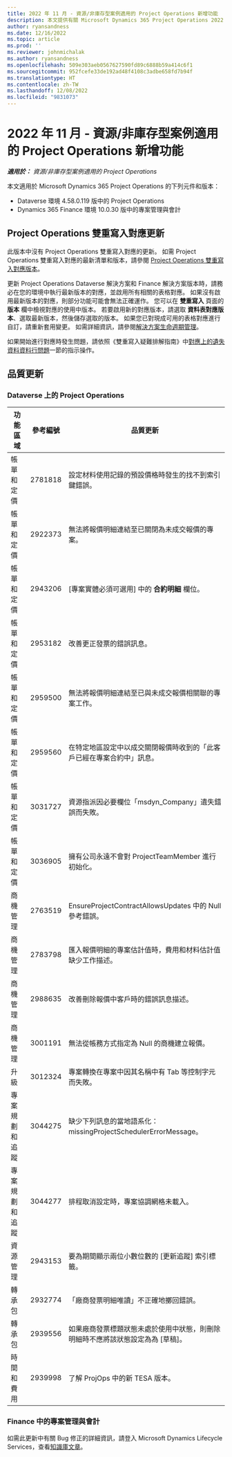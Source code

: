 ```yaml
---
title: 2022 年 11 月 - 資源/非庫存型案例適用的 Project Operations 新增功能
description: 本文提供有關 Microsoft Dynamics 365 Project Operations 2022 年 11 月發行版本中資源/非庫存型案例的品質更新資訊。
author: ryansandness
ms.date: 12/16/2022
ms.topic: article
ms.prod: ''
ms.reviewer: johnmichalak
ms.author: ryansandness
ms.openlocfilehash: 509e303aeb0567627590fd89c6888b59a414c6f1
ms.sourcegitcommit: 952fcefe33de192ad48f4108c3adbe658fd7b94f
ms.translationtype: HT
ms.contentlocale: zh-TW
ms.lasthandoff: 12/08/2022
ms.locfileid: "9831073"
---
```

# <a name="whats-new-november-2022---project-operations-for-resourcenon-stocked-based-scenarios"></a>2022 年 11 月 - 資源/非庫存型案例適用的 Project Operations 新增功能

_**適用於：** 資源/非庫存型案例適用的 Project Operations_

本文適用於 Microsoft Dynamics 365 Project Operations 的下列元件和版本：

- Dataverse 環境 4.58.0.119 版中的 Project Operations
- Dynamics 365 Finance 環境 10.0.30 版中的專案管理與會計

## <a name="project-operations-dual-write-maps-updates"></a>Project Operations 雙重寫入對應更新

此版本中沒有 Project Operations 雙重寫入對應的更新。 如需 Project Operations 雙重寫入對應的最新清單和版本，請參閱 [Project Operations 雙重寫入對應版本](../environment/resource-dual-write-maps.md)。

更新 Project Operations Dataverse 解決方案和 Finance 解決方案版本時，請務必在您的環境中執行最新版本的對應，並啟用所有相關的表格對應。 如果沒有啟用最新版本的對應，則部分功能可能會無法正確運作。 您可以在 **雙重寫入** 頁面的 **版本** 欄中檢視對應的使用中版本。 若要啟用新的對應版本，請選取 **資料表對應版本**、選取最新版本，然後儲存選取的版本。 如果您已對現成可用的表格對應進行自訂，請重新套用變更。 如需詳細資訊，請參閱[解決方案生命週期管理](/dynamics365/fin-ops-core/dev-itpro/data-entities/dual-write/app-lifecycle-management)。

如果開始進行對應時發生問題，請依照《雙重寫入疑難排解指南》中[對應上的遺失資料資料行問題](/dynamics365/fin-ops-core/dev-itpro/data-entities/dual-write/dual-write-troubleshooting-finops-upgrades#missing-table-columns-issue-on-maps)一節的指示操作。

## <a name="quality-updates"></a>品質更新

### <a name="project-operations-on-dataverse"></a>Dataverse 上的 Project Operations

| 功能區域 | 參考編號 | 品質更新 |
| --- | --- | --- |
| 帳單和定價 | 2781818 | 設定材料使用記錄的預設價格時發生的找不到索引鍵錯誤。 |
| 帳單和定價 | 2922373 | 無法將報價明細連結至已關閉為未成交報價的專案。 |
| 帳單和定價 | 2943206 | [專案實體必須可選用] 中的 **合約明細** 欄位。 |
| 帳單和定價 | 2953182 | 改善更正發票的錯誤訊息。|
| 帳單和定價 | 2959500 | 無法將報價明細連結至已與未成交報價相關聯的專案工作。|
| 帳單和定價 | 2959560 | 在特定地區設定中以成交關閉報價時收到的「此客戶已經在專案合約中」訊息。 |
| 帳單和定價 | 3031727 | 資源指派因必要欄位「msdyn_Company」遺失錯誤而失敗。 |
| 帳單和定價 | 3036905 | 擁有公司永遠不會對 ProjectTeamMember 進行初始化。 |
| 商機管理 | 2763519 | EnsureProjectContractAllowsUpdates 中的 Null 參考錯誤。 |
| 商機管理 | 2783798 | 匯入報價明細的專案估計值時，費用和材料估計值缺少工作描述。|
| 商機管理 | 2988635 | 改善刪除報價中客戶時的錯誤訊息描述。 |
| 商機管理 | 3001191 | 無法從帳務方式指定為 Null 的商機建立報價。 |
| 升級 | 3012324 | 專案轉換在專案中因其名稱中有 Tab 等控制字元而失敗。 || 專案規劃和追蹤 | 2790384 | 擱置中 OperationSet 逾時太短。 |
| 專案規劃和追蹤 | 3044275 | 缺少下列訊息的當地語系化：missingProjectSchedulerErrorMessage。 |
| 專案規劃和追蹤 | 3044277 | 排程取消設定時，專案協調網格未載入。|
| 資源管理 | 2943153 | 要為期間顯示兩位小數位數的 [更新追蹤] 索引標籤。|
| 轉承包 | 2932774 | 「廠商發票明細唯讀」不正確地擲回錯誤。 |
| 轉承包 | 2939556 | 如果廠商發票標題狀態未處於使用中狀態，則刪除明細時不應將該狀態設定為為 [草稿]。 |
| 時間和費用 | 2939998 | 了解 ProjOps 中的新 TESA 版本。 |


### <a name="project-management-and-accounting-in-finance"></a>Finance 中的專案管理與會計

如需此更新中有關 Bug 修正的詳細資訊，請登入 Microsoft Dynamics Lifecycle Services，查看[知識庫文章](https://fix.lcs.dynamics.com/Issue/Details?bugId=745468)。
